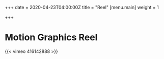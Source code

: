 +++
date = 2020-04-23T04:00:00Z
title = "Reel"
[menu.main]
weight = 1

+++
# Motion Graphics Reel

{{< vimeo 416142888 >}}